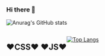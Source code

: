 ### Hi there 👋

<!--
**ishtiaqSamdani/ishtiaqSamdani** is a ✨ _special_ ✨ repository because its `README.md` (this file) appears on your GitHub profile.

Here are some ideas to get you started:

- 🔭 I’m currently working on ...
- 🌱 I’m currently learning ...
- 👯 I’m looking to collaborate on ...
- 🤔 I’m looking for help with ...
- 💬 Ask me about ...
- 📫 How to reach me: ...
- 😄 Pronouns: ...
- ⚡ Fun fact: ...
-->

![Anurag's GitHub stats](https://github-readme-stats.vercel.app/api?username=ishtiaqSamdani&show_icons=true&theme=tokyonight)
<div style="display:flex;flex-direction:row;">
  <h2>
    ❤CSS❤  
    ❤JS❤
    
  </h2>
  
<div>
  
[![Top Langs](https://github-readme-stats.vercel.app/api/top-langs/?username=ishtiaqSamdani&show_icons=true&theme=tokyonight)](https://github.com/anuraghazra/github-readme-stats)
  
  </div>
</div>  



